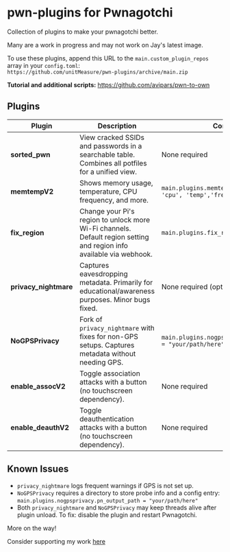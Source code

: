 # pwn-plugins for Pwnagotchi

Collection of plugins to make your pwnagotchi better.

Many are a work in progress and may not work on Jay's latest image.

To use these plugins, append this URL to the `main.custom_plugin_repos` array in your `config.toml`:  
`https://github.com/unitMeasure/pwn-plugins/archive/main.zip`

**Tutorial and additional scripts:** https://github.com/avipars/pwn-to-own

## Plugins

| Plugin           | Description | Config Info |
|------------------|-------------|-------------|
| **sorted_pwn** | View cracked SSIDs and passwords in a searchable table. Combines all potfiles for a unified view. | None required |
| **memtempV2** | Shows memory usage, temperature, CPU frequency, and more. | `main.plugins.memtempV2.fields = ['mem', 'cpu', 'temp','freq','cpus']` |
| **fix_region** | Change your Pi's region to unlock more Wi-Fi channels. Default region setting and region info available via webhook. | `main.plugins.fix_region.region = "US"` |
| **privacy_nightmare** | Captures eavesdropping metadata. Primarily for educational/awareness purposes. Minor bugs fixed. | None required (optional GPS support) |
| **NoGPSPrivacy** | Fork of `privacy_nightmare` with fixes for non-GPS setups. Captures metadata without needing GPS. | `main.plugins.nogpsprivacy.pn_output_path = "your/path/here"` |
| **enable_assocV2** | Toggle association attacks with a button (no touchscreen dependency). | None required |
| **enable_deauthV2** | Toggle deauthentication attacks with a button (no touchscreen dependency). | None required |

## Known Issues

- `privacy_nightmare` logs frequent warnings if GPS is not set up.
- `NoGPSPrivacy` requires a directory to store probe info and a config entry:  
  `main.plugins.nogpsprivacy.pn_output_path = "your/path/here"`
- Both `privacy_nightmare` and `NoGPSPrivacy` may keep threads alive after plugin unload. To fix: disable the plugin and restart Pwnagotchi.

More on the way! 

Consider supporting my work [here](https://github.com/sponsors/avipars) 

